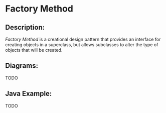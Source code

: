 # Factory Method

## Description:
*Factory Method* is a creational design pattern that provides an interface for creating objects in a superclass, but allows subclasses to alter the type of objects that will be created.

## Diagrams:

TODO

## Java Example:

TODO
